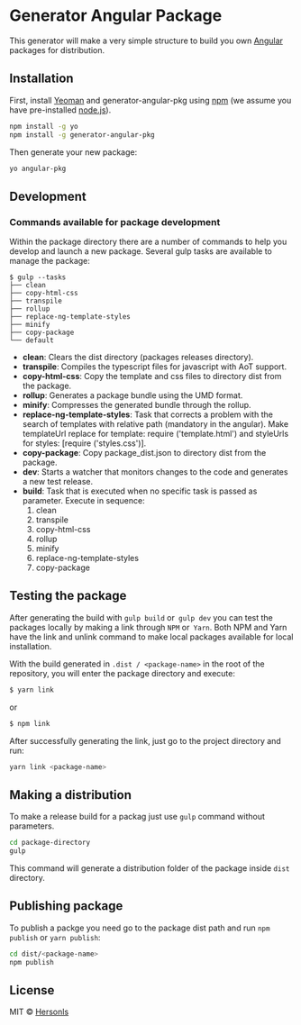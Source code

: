 # Generator Angular Package 

This generator will make a very simple structure to build you own [Angular](https://angular.io/) packages
for distribution.

## Installation

First, install [Yeoman](http://yeoman.io) and generator-angular-pkg using [npm](https://www.npmjs.com/) (we assume you have pre-installed [node.js](https://nodejs.org/)).

```bash
npm install -g yo
npm install -g generator-angular-pkg
```

Then generate your new package:

```bash
yo angular-pkg
```

## Development

### Commands available for package development

Within the package directory there are a number of commands to help you develop and launch a new package. Several gulp tasks are available to manage the package:

```
$ gulp --tasks
├── clean
├── copy-html-css
├── transpile
├── rollup
├── replace-ng-template-styles
├── minify
├── copy-package
└── default
```

- **clean**: Clears the dist directory (packages releases directory).
- **transpile**: Compiles the typescript files for javascript with AoT support.
- **copy-html-css**: Copy the template and css files to directory dist from the package.
- **rollup**: Generates a package bundle using the UMD format.
- **minify**: Compresses the generated bundle through the rollup.
- **replace-ng-template-styles**: Task that corrects a problem with the search of templates with relative path (mandatory in the angular). Make templateUrl replace for template: require ('template.html') and styleUrls for styles: [require ('styles.css')].
- **copy-package**: Copy package_dist.json to directory dist from the package.
- **dev**: Starts a watcher that monitors changes to the code and generates a new test release.
- **build**: Task that is executed when no specific task is passed as parameter. Execute in sequence:
    1. clean
    2. transpile 
    3. copy-html-css
    4. rollup
    5. minify 
    6. replace-ng-template-styles
    7. copy-package

## Testing the package

After generating the build with `gulp build` or` gulp dev` you can test the packages locally by making a link through `NPM` or` Yarn`. Both NPM and Yarn have the link and unlink command to make local packages available for local installation.

With the build generated in `.dist / <package-name>` in the root of the repository, you will enter the package directory and execute:

```bash
$ yarn link
```

or 

```bash
$ npm link
```

After successfully generating the link, just go to the project directory and run:

```bash
yarn link <package-name>
```

## Making a distribution

To make a release build for a packag just use ```gulp``` command without parameters.

```bash
cd package-directory
gulp
```

This command will generate a distribution folder of the package inside ```dist``` directory.

## Publishing package

To publish a packge you need go to the package dist path and run ```npm publish``` or ```yarn publish```:

```bash
cd dist/<package-name>
npm publish
```

## License

MIT © [Hersonls](http://github.com/hersonls)
